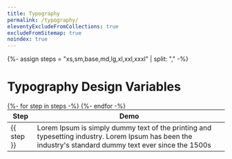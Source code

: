 ```yaml
---
title: Typography
permalink: /typography/
eleventyExcludeFromCollections: true
excludeFromSitemap: true
noindex: true
---
```


{%- assign steps = "xs,sm,base,md,lg,xl,xxl,xxxl" | split: "," -%}

# Typography Design Variables

<table style="margin-top: var(--line-height);">
  <thead>
    <tr>
      <th scope="col">Step</th>
      <th scope="col">Demo</th>
    </tr>
  </thead>
  <tbody>
    {%- for step in steps -%}
      <tr>
        <td>{{ step }}</td>
        <td class="font-{{ step }}">Lorem Ipsum is simply dummy text of the printing and typesetting industry. Lorem Ipsum has been the industry's standard dummy text ever since the 1500s</td>
      </tr>
    {%- endfor -%}
  </tbody>
</table>

